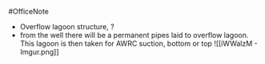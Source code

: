 #OfficeNote
- Overflow lagoon structure,
?
- from the well there will be a permanent pipes laid to overflow lagoon. This lagoon is then taken for AWRC suction, bottom or top
![[iWWalzM - Imgur.png]]